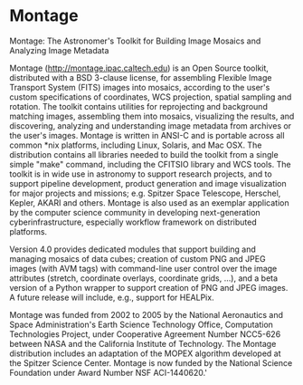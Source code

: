 Montage
=======

Montage: The Astronomer's Toolkit for Building Image Mosaics and
Analyzing Image Metadata 

Montage (http://montage.ipac.caltech.edu) is an Open Source toolkit,
distributed with a BSD 3-clause license, for assembling Flexible
Image Transport System (FITS) images into mosaics, according to
the user's custom specifications of coordinates, WCS projection,
spatial sampling and rotation. The toolkit contains utilities for
reprojecting and background matching images, assembling them into
mosaics, visualizing the results, and discovering, analyzing and
understanding image metadata from archives or the user's images.
Montage is written in ANSI-C and is portable across all common *nix
platforms, including Linux, Solaris, and Mac OSX. The distribution
contains all libraries needed to build the toolkit from a single
simple "make" command, including the CFITSIO library and WCS
tools. The toolkit is in wide use in astronomy to support research
projects, and to support pipeline development, product generation and
image visualization for major projects and missions; e.g. Spitzer
Space Telescope, Herschel, Kepler, AKARI and others. Montage is also
used as an exemplar application by the computer science community in
developing next-generation cyberinfrastructure, especially workflow
framework on distributed platforms.

Version 4.0 provides dedicated modules that support building and
managing mosaics of data cubes; creation of custom PNG and JPEG
images (with AVM tags) with command-line user control over the image
attributes (stretch, coordinate overlays, coordinate grids, …),
and a beta version of a Python wrapper to support creation  of PNG and
JPEG images. A future release will include, e.g., support for HEALPix.

Montage was funded from 2002 to 2005 by the National Aeronautics and
Space Administration's Earth Science Technology Office, Computation
Technologies Project, under Cooperative Agreement Number NCC5-626
between NASA and the California Institute of Technology. The Montage
distribution includes an adaptation of the MOPEX algorithm developed
at the Spitzer Science Center.  Montage is now funded by the National
Science Foundation under Award Number NSF ACI-1440620.'
